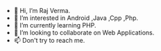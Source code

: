 - 👋 Hi, I’m Raj Verma.
- 👀 I’m interested in Android ,Java ,Cpp ,Php.
- 🌱 I’m currently learning PHP. 
- 💞️ I’m looking to collaborate on Web Applications.
- 📫 Don't try to reach me.
